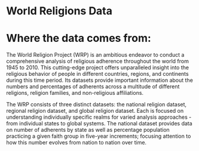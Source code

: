 # World Religions Data 

# Where the data comes from:
The World Religion Project (WRP) is an ambitious endeavor to conduct a comprehensive analysis of religious adherence throughout the world from 1945 to 2010. This cutting-edge project offers unparalleled insight into the religious behavior of people in different countries, regions, and continents during this time period. Its datasets provide important information about the numbers and percentages of adherents across a multitude of different religions, religion families, and non-religious affiliations.

The WRP consists of three distinct datasets: the national religion dataset, regional religion dataset, and global religion dataset. Each is focused on understanding individually specific realms for varied analysis approaches - from individual states to global systems. The national dataset provides data on number of adherents by state as well as percentage population practicing a given faith group in five-year increments; focusing attention to how this number evolves from nation to nation over time.

